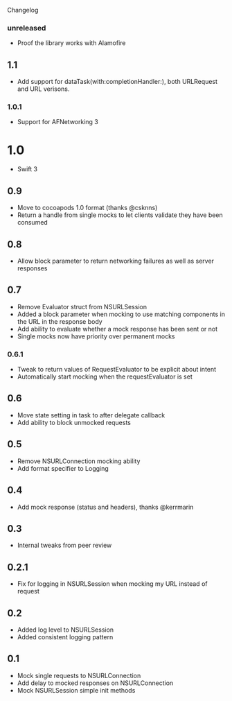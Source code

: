 Changelog

### unreleased
+ Proof the library works with Alamofire

## 1.1
+ Add support for dataTask(with:completionHandler:), both URLRequest and URL verisons.

### 1.0.1
+ Support for AFNetworking 3

# 1.0
+ Swift 3

## 0.9
+ Move to cocoapods 1.0 format (thanks @csknns)
+ Return a handle from single mocks to let clients validate they have been consumed

## 0.8
+ Allow block parameter to return networking failures as well as server responses

## 0.7
+ Remove Evaluator struct from NSURLSession
+ Added a block parameter when mocking to use matching components in the URL in the response body
+ Add ability to evaluate whether a mock response has been sent or not
+ Single mocks now have priority over permanent mocks

### 0.6.1
+ Tweak to return values of RequestEvaluator to be explicit about intent
+ Automatically start mocking when the requestEvaluator is set

## 0.6
+ Move state setting in task to after delegate callback
+ Add ability to block unmocked requests

## 0.5
+ Remove NSURLConnection mocking ability
+ Add format specifier to Logging

## 0.4
+ Add mock response (status and headers), thanks @kerrmarin

## 0.3
+ Internal tweaks from peer review

## 0.2.1
+ Fix for logging in NSURLSession when mocking my URL instead of request

## 0.2
+ Added log level to NSURLSession
+ Added consistent logging pattern 

## 0.1
+ Mock single requests to NSURLConnection
+ Add delay to mocked responses on NSURLConnection
+ Mock NSURLSession simple init methods

